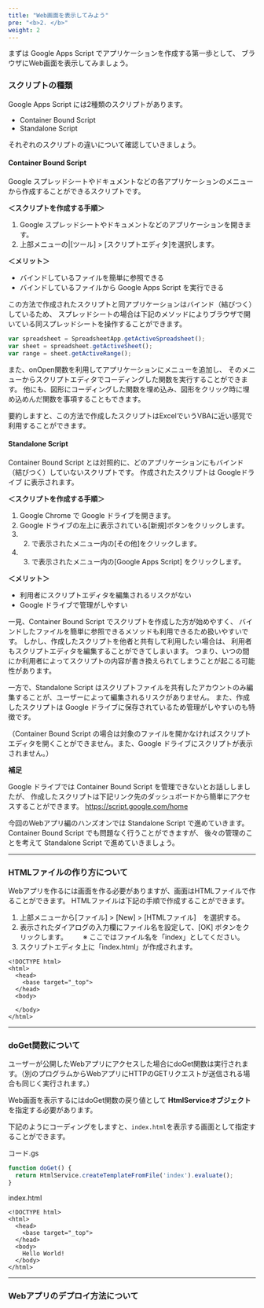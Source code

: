 ```yaml
---
title: "Web画面を表示してみよう"
pre: "<b>2. </b>"
weight: 2
---
```

まずは Google Apps Script でアプリケーションを作成する第一歩として、
ブラウザにWeb画面を表示してみましょう。

### スクリプトの種類
Google Apps Script には2種類のスクリプトがあります。

- Container Bound Script
- Standalone Script

それぞれのスクリプトの違いについて確認していきましょう。

#### Container Bound Script
Google スプレッドシートやドキュメントなどの各アプリケーションのメニューから作成することができるスクリプトです。

**＜スクリプトを作成する手順＞**
1. Google スプレッドシートやドキュメントなどのアプリケーションを開きます。
1. 上部メニューの|[ツール] > [スクリプトエディタ]を選択します。

**＜メリット＞**
- バインドしているファイルを簡単に参照できる
- バインドしているファイルから Google Apps Script を実行できる

この方法で作成されたスクリプトと同アプリケーションはバインド（結びつく）しているため、
スプレッドシートの場合は下記のメソッドによりブラウザで開いている同スプレッドシートを操作することができます。
```js
var spreadsheet = SpreadsheetApp.getActiveSpreadsheet();
var sheet = spreadsheet.getActiveSheet();
var range = sheet.getActiveRange();
```

また、onOpen関数を利用してアプリケーションにメニューを追加し、
そのメニューからスクリプトエディタでコーディングした関数を実行することができます。
他にも、図形にコーディングした関数を埋め込み、図形をクリック時に埋め込めんだ関数を事項することもできます。

要約しますと、この方法で作成したスクリプトはExcelでいうVBAに近い感覚で利用することができます。

#### Standalone Script

Container Bound Script とは対照的に、どのアプリケーションにもバインド（結びつく）していないスクリプトです。
作成されたスクリプトは Googleドライブ に表示されます。

**＜スクリプトを作成する手順＞**
1. Google Chrome で Google ドライブを開きます。
2. Google ドライブの左上に表示されている[新規]ボタンをクリックします。
3. 2. で表示されたメニュー内の[その他]をクリックします。
4. 3. で表示されたメニュー内の[Google Apps Script] をクリックします。

**＜メリット＞**
- 利用者にスクリプトエディタを編集されるリスクがない
- Google ドライブで管理がしやすい

一見、Container Bound Script でスクリプトを作成した方が始めやすく、
バインドしたファイルを簡単に参照できるメソッドも利用できるため扱いやすいです。
しかし、作成したスクリプトを他者と共有して利用したい場合は、
利用者もスクリプトエディタを編集することができてしまいます。
つまり、いつの間にか利用者によってスクリプトの内容が書き換えられてしまうことが起こる可能性があります。

一方で、Standalone Script はスクリプトファイルを共有したアカウントのみ編集することが、ユーザーによって編集されるリスクがありません。
また、作成したスクリプトは Google ドライブに保存されているため管理がしやすいのも特徴です。

（Container Bound Script の場合は対象のファイルを開かなければスクリプトエディタを開くことができません。また、Google ドライブにスクリプトが表示されません。）

**補足**

Google ドライブでは Container Bound Script を管理できないとお話ししましたが、
作成したスクリプトは下記リンク先のダッシュボードから簡単にアクセスすることができます。
https://script.google.com/home

今回のWebアプリ編のハンズオンでは Standalone Script で進めていきます。
Container Bound Script でも問題なく行うことができますが、
後々の管理のことを考えて Standalone Script で進めていきましょう。

---

### HTMLファイルの作り方について
Webアプリを作るには画面を作る必要がありますが、画面はHTMLファイルで作ることができます。
HTMLファイルは下記の手順で作成することができます。
1. 上部メニューから[ファイル] > [New] > [HTMLファイル]　を選択する。
2. 表示されたダイアログの入力欄にファイル名を設定して、[OK] ボタンをクリックします。
　　※ ここではファイル名を「index」としてください。
3. スクリプトエディタ上に「index.html」が作成されます。

```
<!DOCTYPE html>
<html>
  <head>
    <base target="_top">
  </head>
  <body>

  </body>
</html>
```
---

### doGet関数について
ユーザーが公開したWebアプリにアクセスした場合にdoGet関数は実行されます。（別のプログラムからWebアプリにHTTPのGETリクエストが送信される場合も同じく実行されます。）

Web画面を表示するにはdoGet関数の戻り値として **HtmlServiceオブジェクト** を指定する必要があります。

下記のようにコーディングをしますと、`index.html`を表示する画面として指定することができます。

コード.gs
```js
function doGet() {
  return HtmlService.createTemplateFromFile('index').evaluate();
}
```
index.html
```
<!DOCTYPE html>
<html>
  <head>
    <base target="_top">
  </head>
  <body>
    Hello World!
  </body>
</html>
```
---
### Webアプリのデプロイ方法について
